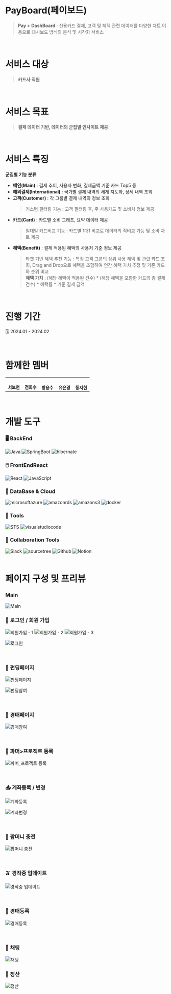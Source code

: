 #  PayBoard(페이보드)
> **Pay + DashBoard** : 신용카드 결제, 고객 및 혜택 관련 데이터를 다양한 차트 이용으로 대시보드 방식의 분석 및 시각화 서비스

<br/>

# 서비스 대상
> **카드사 직원**
<br/>

# 서비스 목표
> **결제 데이터 기반, 데이터의 군집별 인사이트 제공**
<br/>

# 서비스 특징

**군집별 기능 분류**
- **메인(Main)** : 결제 추이, 사용자 변화, 결제금액 기준 카드 Top5 등<br/>
- **해외결제(International)** : 국가별 결제 내역의 세계 지도화, 상세 내역 조회<br/>
- **고객(Customer)** : 각 그룹별 결제 내역의 정보 조회
  > 커스텀 필터링 기능 : 고객 필터링 후, 주 사용카드 및 소비처 정보 제공<br/>
- **카드(Card)** : 카드별 소비 그래프, 요약 데이터 제공
  > 일대일 카드비교 기능 : 카드별 1대1 비교로 데이터의 직비교 가능 및 소비 차트 제공<br/>
- **혜택(Benefit)** : 결제 적용된 혜택의 사용처 기준 정보 제공
  > 타겟 기반 혜택 추천 기능 : 특정 고객 그룹의 상위 사용 혜택 및 관련 카드 조회, Drag and Drop으로 혜택을 조합하여 연간 혜택 가치 추정 및 기존 카드와 순위 비교<br/>
  > **혜택 가치** : (해당 혜택이 적용된 건수) * (해당 혜택을 포함한 카드의 총 결제 건수) * 혜택률 * 기준 결제 금액
<br/>

# 진행 기간

🗓️ 2024.01 - 2024.02

 <br/>
 

# 함께한 멤버 

<table>
  <tbody>
    <tr>
      <td align="center"><a href="https://github.com/seobottttt"><br /><sub><b>서보현</b></sub></a><br /></td>
      <td align="center"><a href="https://github.com/
Hwasoo-Jeon"><br /><sub><b>전화수</b></sub></a><br /></td>
      <td align="center"><br /><sub><b>방용수</b></sub></a><br /></td>
      <td align="center"><br /><sub><b>유은경</b></sub></a><br /></td>
      <td align="center"><br /><sub><b>동지현</b></sub></a><br /></td>
     <tr/>
  </tbody>
</table>

 <br/>

# 개발 도구

### 🖥️ BackEnd
<div>
<img alt="Java" src ="https://img.shields.io/badge/Java-0769AD.svg?&style=for-the-badge&logo=Java&logoColor=white"/>
<img alt="SpringBoot" src ="https://img.shields.io/badge/SpringBoot-6DB33F.svg?&style=for-the-badge&logo=SpringBoot&logoColor=white"/>
<img alt="hibernate" src ="https://img.shields.io/badge/hibernate-#59666C.svg?&style=for-the-badge&logo=hibernate&logoColor=white"/>
</div>

### 🖱️ FrontEndReact
<div>
<img alt="React" src ="https://img.shields.io/badge/React-#61DAFB.svg?&style=for-the-badge&logo=React&logoColor=white"/>
<img alt="JavaScript" src ="https://img.shields.io/badge/JavaScript-F7DF1E.svg?&style=for-the-badge&logo=JavaScript&logoColor=black"/>
</div>

### 🧱 DataBase & Cloud
<div>
<img alt="microsoftazure" src ="https://img.shields.io/badge/microsoftazure-0078D4.svg?&style=for-the-badge&logo=microsoftazure&logoColor=white"/>
<img alt="amazonrds" src ="https://img.shields.io/badge/amazonrds-527FFF.svg?&style=for-the-badge&logo=amazonrds&logoColor=white"/>
<img alt="amazons3" src ="https://img.shields.io/badge/amazons3-569A31.svg?&style=for-the-badge&logo=amazons3DB&logoColor=white"/>
<img alt="docker" src ="https://img.shields.io/badge/docker-2496ED.svg?&style=for-the-badge&logo=docker&logoColor=white"/>

</div>

### 🚀 Tools
<div>
<img alt="STS" src ="https://img.shields.io/badge/STS-6DB33F.svg?&style=for-the-badge&logo=Spring&logoColor=white"/>
<img alt="visualstudiocode" src ="https://img.shields.io/badge/visualstudiocode-007ACC.svg?&style=for-the-badge&logo=visualstudiocode&logoColor=white"/>
</div>


### 🤝 Collaboration Tools
<div>
<img alt="Slack" src ="https://img.shields.io/badge/Slack-4A154B.svg?&style=for-the-badge&logo=Slack&logoColor=white"/>
<img alt="sourcetree" src ="https://img.shields.io/badge/sourcetree-0052CC.svg?&style=for-the-badge&logo=sourcetree&logoColor=white"/>
<img alt="Github" src ="https://img.shields.io/badge/Github-181717.svg?&style=for-the-badge&logo=Github&logoColor=white"/>
<img alt="Notion" src ="https://img.shields.io/badge/Notion-000000.svg?&style=for-the-badge&logo=Notion&logoColor=white"/>
</div>

 <br/>

 

# 페이지 구성 및 프리뷰

### Main
![Main](https://github.com/FarmFarm-1/FarmFarm_Develop/assets/141472393/d7ee4dea-cebc-4d57-9160-9547ee24bcf1)

### 🎉 로그인 / 회원 가입

![회원가입 - 1](https://github.com/FarmFarm-1/FarmFarm_Develop/assets/141472393/44ed9076-f1eb-46e4-9a6a-7ad736ba5455)
![회원가입 - 2](https://github.com/FarmFarm-1/FarmFarm_Develop/assets/141472393/6efac342-2742-4df0-a5ea-e046e60e38cc)
![회원가입 - 3](https://github.com/FarmFarm-1/FarmFarm_Develop/assets/141472393/27fcc0cb-6d25-43fc-a274-0d3fe0e018be)

![로그인](https://github.com/FarmFarm-1/FarmFarm_Develop/assets/141472393/ace742a5-fe88-44a1-9d53-2459eff0bb69)

 <br/>


### 🍎 펀딩페이지

![펀딩페이지](https://github.com/FarmFarm-1/FarmFarm_Develop/assets/141472393/60ac026c-66db-4a41-a19f-186b74cbcef1)

![펀딩참여](https://github.com/FarmFarm-1/FarmFarm_Develop/assets/141472393/88463572-c2d8-43ef-9201-a9b4c1bbb6df)

 <br/>


### 🍏 경매페이지

![경매참여](https://github.com/FarmFarm-1/FarmFarm_Develop/assets/141472393/cd1b88f0-5f2e-42b3-8e01-0fd9b93f2468)

 <br/>
 
### 🔎 파머>프로젝트 등록

![파머_프로젝트 등록](https://github.com/FarmFarm-1/FarmFarm_Develop/assets/141472393/8a0d68d9-a876-41bc-9904-1a0b99649745)

 <br/>
 
### 📥 계좌등록 / 변경

![계좌등록](https://github.com/FarmFarm-1/FarmFarm_Develop/assets/141472393/84ae1c18-6520-456d-9248-3d10164e2a0c)

![계좌변경](https://github.com/FarmFarm-1/FarmFarm_Develop/assets/141472393/3c55e5a4-ac13-4dad-aaf9-7cf60bb792da)

 <br/>
 
### 🎁 팜머니 충전

![팜머니 충전](https://github.com/FarmFarm-1/FarmFarm_Develop/assets/141472393/b77a2c98-796a-449c-9383-11a2f55b939e)

 <br/>
 
### 🫒 경작중 업데이트

![경작중 업데이트](https://github.com/FarmFarm-1/FarmFarm_Develop/assets/141472393/88e487e3-1533-477a-9e3a-de1d4e4dc595)

 <br/>
 
### 🔎 경매등록

![경매등록](https://github.com/FarmFarm-1/FarmFarm_Develop/assets/141472393/6fe54bb5-7ae4-4719-9b40-ab74d6743405)

 <br/>

### 🎁 채팅

![채팅](https://github.com/FarmFarm-1/FarmFarm_Develop/assets/141472393/38a964ef-b991-4052-aee9-f9473272d7b7)

### 💸 정산

![정산](https://github.com/FarmFarm-1/FarmFarm_Develop/assets/141472393/62d63ecd-8212-48c4-9433-4363aa0f4f16)


 <br/>
 
